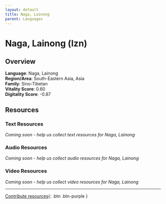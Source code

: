 ```yaml
---
layout: default
title: Naga, Lainong
parent: Languages
---
```


# Naga, Lainong (lzn)

## Overview

**Language**: Naga, Lainong  
**Region/Area**: South-Eastern Asia, Asia  
**Family**: Sino-Tibetan  
**Vitality Score**: 0.60  
**Digitality Score**: -0.87  

## Resources

### Text Resources
*Coming soon - help us collect text resources for Naga, Lainong*

### Audio Resources
*Coming soon - help us collect audio resources for Naga, Lainong*

### Video Resources
*Coming soon - help us collect video resources for Naga, Lainong*

---

[Contribute resources](https://fairtrain.github.io/){: .btn .btn-purple }
